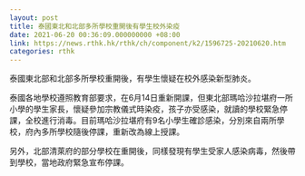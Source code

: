 ```yaml
---
layout: post
title: 泰國東北和北部多所學校重開後有學生校外染疫
date: 2021-06-20 00:36:09.000000000 +08:00
link: https://news.rthk.hk/rthk/ch/component/k2/1596725-20210620.htm
categories: rthk
---
```


泰國東北部和北部多所學校重開後，有學生懷疑在校外感染新型肺炎。

泰國各地學校遵照教育部要求，在6月14日重新開課，但東北部瑪哈沙拉堪府一所小學的學生家長，懷疑參加宗教儀式時染疫，孩子亦受感染，就讀的學校緊急停課，全校進行消毒。目前瑪哈沙拉堪府有9名小學生確診感染，分別來自兩所學校，府內多所學校隨後停課，重新改為線上授課。

另外，北部清萊府的部分學校在重開後，同樣發現有學生受家人感染病毒，然後帶到學校，當地政府緊急宣布停課。
